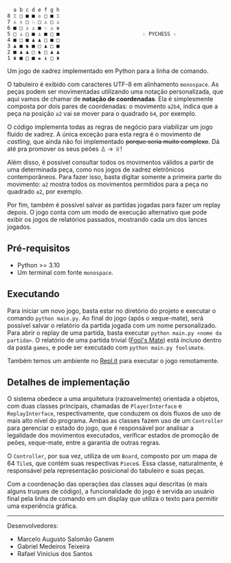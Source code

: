 ```
  a b c d e f g h
8 ♖ □ ■ ■ ♔ □ ■ ♖
7 ♙ ♗ □ ♘ □ ♙ □ ♙
6 ■ □ ♙ ♙ ■ ♘ ♙ ♛
5 □ ♙ □ ■ ♙ ■ □ ■                           ♘ PYCHESS ♘
4 ■ □ ■ ♟︎ ♟︎ □ ■ □
3 ♟︎ ■ ♞ ■ □ ♟︎ □ ■
2 ■ ♟︎ ♟︎ □ ♞ □ ♟︎ ♟︎
1 ♜ ■ □ ■ ♚ ♝ □ ♜
```

Um jogo de xadrez implementado em Python para a linha de comando.

O tabuleiro é exibido com caracteres UTF-8 em alinhamento `monospace`. As peças podem ser movimentadas utilizando uma notação personalizada, que aqui vamos de chamar de **notação de coordenadas**. Ela é simplesmente composta por dois pares de coordenadas: o movimento `a2b4`, indica que a peça na posição `a2` vai se mover para o quadrado `b4`, por exemplo.

O código implementa todas as regras de negócio para viabilizar um jogo fluido de xadrez. A única exceção para esta regra é o movimento de *castling*, que ainda não foi implementado ~~porque seria muito complexo~~. Dá até pra promover os seus peões ♙ -> ♕!

Além disso, é possível consultar todos os movimentos válidos a partir de uma determinada peça, como nos jogos de xadrez eletrônicos contemporâneos. Para fazer isso, basta digitar somente a primeira parte do movimento: `a2` mostra todos os movimentos permitidos para a peça no quadrado `a2`, por exemplo.

Por fim, também é possível salvar as partidas jogadas para fazer um replay depois. O jogo conta com um modo de execução alternativo que pode exibir os jogos de relatórios passados, mostrando cada um dos lances jogados.

## Pré-requisitos
- Python >= 3.10
- Um terminal com fonte `monospace`.

## Executando
Para iniciar um novo jogo, basta estar no diretório do projeto e executar o comando `python main.py`. Ao final do jogo (após o xeque-mate), será possível salvar o relatório da partida jogada com um nome personalizado. Para abrir o replay de uma partida, basta executar `python main.py <nome da partida>`. O relatório de uma partida trivial ([Fool's Mate](https://en.wikipedia.org/wiki/Fool%27s_mate)) está incluso dentro da pasta `games`, e pode ser executado com `python main.py foolsmate`.

Também temos um ambiente no [Repl.it](https://replit.com/@masganem/pychess?v=1) para executar o jogo remotamente.

## Detalhes de implementação
O sistema obedece a uma arquitetura (razoavelmente) orientada a objetos, com duas classes principais, chamadas de `PlayerInterface` e `ReplayInterface`, respectivamente, que conduzem os dois fluxos de uso de mais alto nível do programa.
Ambas as classes fazem uso de um `Controller` para gerenciar o estado do jogo, que é responsável por analisar a legalidade dos movimentos executados, verificar estados de promoção de peões, xeque-mate, entre a garantia de outras regras.

O `Controller`, por sua vez, utiliza de um `Board`, composto por um mapa de 64 `Tile`s, que contém suas respectivas `Piece`s. Essa classe, naturalmente, é responsável pela representação posicional do tabuleiro e suas peças.

Com a coordenação das operações das classes aqui descritas (e mais alguns truques de código), a funcionalidade do jogo é servida ao usuário final pela linha de comando em um display que utiliza o texto para permitir uma experiência gráfica.

---
Desenvolvedores:
- Marcelo Augusto Salomão Ganem
- Gabriel Medeiros Teixeira
- Rafael Vinícius dos Santos
